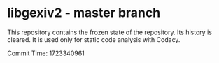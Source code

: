 # libgexiv2 - master branch

This repository contains the frozen state of the repository.
Its history is cleared. It is used only for static code
analysis with Codacy.

Commit Time: 1723340961
